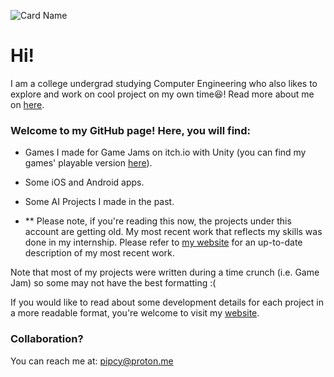 

![Card Name](https://cardivo.vercel.app/api?name=Pipcy✨&description=%F0%9F%91%A8%E2%80%8D%F0%9F%8F%AB%20SWE,%20Robotics,%20Game%20Dev%20&site=%F0%9F%8E%93%20B\.S\.%20Computer%20Engineering&image=https://miraculoussoft.com/wp-content/themes/miraculous/images/mobapp.gif&backgroundColor=%231a0033&fontColor=%23ffffff&pattern=topography&colorPattern=%23eaeaea&opacity=0.1)
# Hi!

I am a college undergrad studying Computer Engineering who also likes to explore and work on cool project on my own time😆! Read more about me on [here](https://pippipi.com).

### Welcome to my GitHub page! Here, you will find:

- Games I made for Game Jams on itch.io with Unity (you can find my games' playable version [here](https://pipcy.itch.io)).
- Some iOS and Android apps.
- Some AI Projects I made in the past.

- ** Please note, if you're reading this now, the projects under this account are getting old. My most recent work that reflects my skills was done in my internship. Please refer to [my website](https://pippipi.com) for an up-to-date description of my most recent work.

Note that most of my projects were written during a time crunch (i.e. Game Jam) so some may not have the best formatting :(

If you would like to read about some development details for each project in a more readable format, you're welcome to visit my [website](https://pippipi.com).

### Collaboration?
You can reach me at: pipcy@proton.me
<!--
**Pipcy/Pipcy** is a ✨ _special_ ✨ repository because its `README.md` (this file) appears on your GitHub profile.

Here are some ideas to get you started:

- 🔭 I’m currently working on ...
- 🌱 I’m currently learning ...
- 👯 I’m looking to collaborate on ...
- 🤔 I’m looking for help with ...
- 💬 Ask me about ...
- 📫 How to reach me: ...
- 😄 Pronouns: ...
- ⚡ Fun fact: ...
-->
